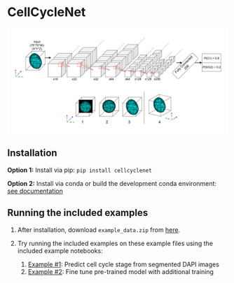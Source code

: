 # CellCycleNet

![CellCycleNet Diagram](https://raw.githubusercontent.com/Noble-Lab/CellCycleNet/main/docs/img/CellCycleNet_diagram.png)

## Installation

**Option 1:** Install via pip: `pip install cellcyclenet`

**Option 2:** Install via conda or build the development conda environment: [see documentation](https://github.com/Noble-Lab/CellCycleNet/blob/pypi_package_dev/docs/dev_env_setup.md)

## Running the included examples

1. After installation, download `example_data.zip` from [here](https://beliveau-shared.s3.us-east-2.amazonaws.com/cellcyclenet/data/example_data.zip).

2. Try running the included examples on these example files using the included example notebooks:

	1. [Example #1](https://github.com/Noble-Lab/CellCycleNet/blob/main/notebooks/01_prediction_demo.ipynb): Predict cell cycle stage from segmented DAPI images
	2. [Example #2](https://github.com/Noble-Lab/CellCycleNet/blob/main/notebooks/02_fine_tune_training_demo.ipynb): Fine tune pre-trained model with additional training
